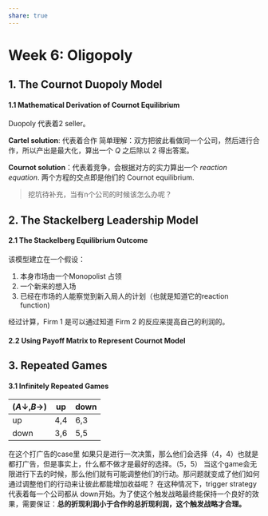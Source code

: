 ```yaml
---
share: true
---
```

# Week 6: Oligopoly

## 1. The Cournot Duopoly Model

#### 1.1 Mathematical Derivation of Cournot Equilibrium

Duopoly 代表着2 seller。

**Cartel solution**: 代表着合作
简单理解：双方把彼此看做同一个公司，然后进行合作，所以产出是最大化，算出一个 $Q$ 之后除以 2 得出答案。

**Cournot solution**：代表着竞争，会根据对方的实力算出一个 *reaction equation*. 两个方程的交点即是他们的 Cournot equilibrium.

>挖坑待补充，当有n个公司的时候该怎么办呢？

## 2. The Stackelberg Leadership Model
#### 2.1 The Stackelberg Equilibrium Outcome
该模型建立在一个假设：
1. 本身市场由一个Monopolist 占领
2. 一个新来的想入场
3. 已经在市场的人能察觉到新入局人的计划（也就是知道它的reaction function)

经过计算，Firm 1 是可以通过知道 Firm 2 的反应来提高自己的利润的。

#### 2.2 Using Payoff Matrix to Represent Cournot Model

## 3. Repeated Games
#### 3.1 Infinitely Repeated Games

|$(A\downarrow,B\rightarrow)$|up|down|
|---|---|---|
|up|4,4|6,3|
|down|3,6|5,5|
在这个打广告的case里
如果只是进行一次决策，那么他们会选择（4，4）也就是都打广告，但是事实上，什么都不做才是最好的选择。（5，5）
当这个game会无限进行下去的时候，那么他们就有可能调整他们的行动。那问题就变成了他们如何通过调整他们的行动来让彼此都能增加收益呢？
在这种情况下，trigger strategy 代表着每一个公司都从 down开始。为了使这个触发战略最终能保持一个良好的效果，需要保证：**总的折现利润小于合作的总折现利润，这个触发战略才合理。**


